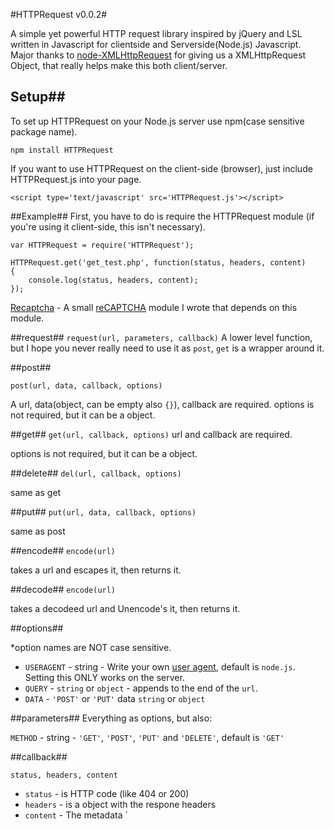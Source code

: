 #HTTPRequest v0.0.2#

A simple yet powerful HTTP request library inspired by jQuery and LSL written in Javascript for clientside and Serverside(Node.js) Javascript. Major thanks to [node-XMLHttpRequest](https://github.com/driverdan/node-XMLHttpRequest) for giving us a XMLHttpRequest Object, that really helps make this both client/server.

## Setup##

To set up HTTPRequest on your Node.js server use npm(case sensitive package name).

	npm install HTTPRequest

If you want to use HTTPRequest on the client-side (browser), just include HTTPRequest.js into your page.

	<script type='text/javascript' src='HTTPRequest.js'></script>

##Example##
First, you have to do is require the HTTPRequest module (if you're using it client-side, this isn't necessary).

	var HTTPRequest = require('HTTPRequest');

```
HTTPRequest.get('get_test.php', function(status, headers, content)
{
	console.log(status, headers, content);
});
```

[Recaptcha](https://gist.github.com/2862894/bed9f28eb497e4810fee68d9600ace52469d6047) - A small [reCAPTCHA](http://www.google.com/recaptcha) module I wrote that depends on this module.

##request##
`request(url, parameters, callback)`
A lower level function, but I hope you never really need to use it as `post`, `get` is a wrapper around it.

##post##

`post(url, data, callback, options)`

A url, data(object, can be empty also `{}`), callback are required.
options is not required, but it can be a object.

##get##
`get(url, callback, options)`
url and callback are required. 

options is not required, but it can be a object.

##delete##
`del(url, callback, options)`

same as get

##put##
`put(url, data, callback, options)`

same as post

##encode##
`encode(url)`

takes a url and escapes it, then returns it.

##decode##
`encode(url)`

takes a decodeed url and Unencode's it, then returns it.


##options##

*option names are NOT case sensitive.

* `USERAGENT` - string - Write your own [user agent](http://en.wikipedia.org/wiki/User_agent), default is `node.js`. Setting this ONLY works on the server.
* `QUERY` - `string` or `object` - appends to the end of the `url`.
* `DATA` - `'POST'` or `'PUT'` data `string` or `object`

##parameters##
Everything as options, but also:

`METHOD` - string - `'GET'`, `'POST'`, `'PUT'` and `'DELETE'`, default is `'GET'`

##callback##

`status, headers, content`

* `status` - is HTTP code (like 404 or 200)
* `headers` - is a object with the respone headers
* `content` - The metadata `